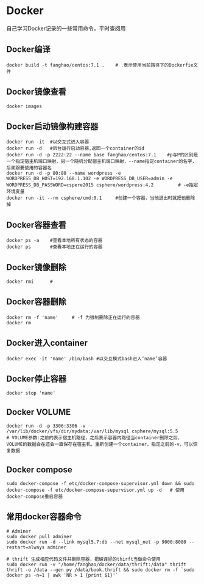 # Docker

自己学习Docker记录的一些常用命令，平时查阅用

## Docker编译

```
docker build -t fanghao/centos:7.1 .    # .表示使用当前路径下的Dockerfie文件
```

## Docker镜像查看

```
docker images
```


## Docker启动镜像构建容器

```
docker run -it  #以交互式进入容器
docker run -d   #后台运行启动容器,返回一个container的id
docker run -d -p 2222:22 --name base fanghao/centos:7.1    #p与P的区别是一个指定宿主机端口映射，另一个随机分配宿主机端口映射，--name指定container的名字，后面跟要使用的容器名
docker run -d -p 80:80 --name wordpress -e WORDPRESS_DB_HOST=192.168.1.102 -e WORDPRESS_DB_USER=admin -e WORDPRESS_DB_PASSWORD=cspere2015 csphere/wordpress:4.2         # -e指定环境变量
docker run -it --rm csphere/cmd:0.1     #创建一个容器，当他退出时就把他删除掉
```

## Docker容器查看

```
docker ps -a    #查看本地所有状态的容器
docker ps       #查看本地正在运行的容器
```

## Docker镜像删除

```
docker rmi      #
```

## Docker容器删除

```
docker rm -f 'name'     # -f 为强制删除正在运行的容器
docker rm 
```

## Docker进入container

```
docker exec -it 'name' /bin/bash #以交互模式bash进入‘name’容器
```

## Docker停止容器

```
docker stop 'name'
```

## Docker VOLUME

```
docker run -d -p 3306:3306 -v /var/lib/docker/vfs/dir/mydata:/var/lib/mysql csphere/mysql:5.5 
# VOLUME参数:之前的表示宿主机路径，之后表示容器内路径当container删除之后，VOLUME的数据会在还会一直保存在宿主机，重新创建一个container，指定之前的-v，可以恢复数据
```

## Docker compose

```
sudo docker-compose -f etc/docker-compose-supervisor.yml down && sudo docker-compose -f etc/docker-compose-supervisor.yml up -d   # 使用docker-compose重启容器
```

## 常用docker容器命令

```
# Adminer
sudo docker pull adminer
sudo docker run -d --link mysql5.7:db --net mysql_net -p 9000:8080 --restart=always adminer

# thrift 生成相应代码文件并删除容器，把编译好的thirft当做命令使用
sudo docker run -v "/home/fanghao/docker/data/thrift:/data" thrift thrift -o /data --gen py /data/book.thrift && sudo docker rm -f `sudo docker ps -n=1 | awk 'NR > 1 {print $1}'`
```